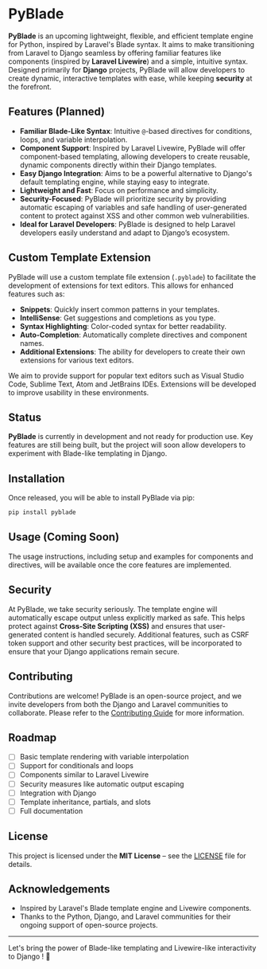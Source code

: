 # PyBlade

**PyBlade** is an upcoming lightweight, flexible, and efficient template engine for Python, inspired by Laravel's Blade syntax. It aims to make transitioning from Laravel to Django seamless by offering familiar features like components (inspired by **Laravel Livewire**) and a simple, intuitive syntax. Designed primarily for **Django** projects, PyBlade will allow developers to create dynamic, interactive templates with ease, while keeping **security** at the forefront.

## Features (Planned)

- **Familiar Blade-Like Syntax**: Intuitive `@`-based directives for conditions, loops, and variable interpolation.
- **Component Support**: Inspired by Laravel Livewire, PyBlade will offer component-based templating, allowing developers to create reusable, dynamic components directly within their Django templates.
- **Easy Django Integration**: Aims to be a powerful alternative to Django's default templating engine, while staying easy to integrate.
- **Lightweight and Fast**: Focus on performance and simplicity.
- **Security-Focused**: PyBlade will prioritize security by providing automatic escaping of variables and safe handling of user-generated content to protect against XSS and other common web vulnerabilities.
- **Ideal for Laravel Developers**: PyBlade is designed to help Laravel developers easily understand and adapt to Django’s ecosystem.

## Custom Template Extension

PyBlade will use a custom template file extension (`.pyblade`) to facilitate the development of extensions for text editors. This allows for enhanced features such as:

- **Snippets**: Quickly insert common patterns in your templates.
- **IntelliSense**: Get suggestions and completions as you type.
- **Syntax Highlighting**: Color-coded syntax for better readability.
- **Auto-Completion**: Automatically complete directives and component names.
- **Additional Extensions**: The ability for developers to create their own extensions for various text editors.

We aim to provide support for popular text editors such as Visual Studio Code, Sublime Text, Atom and JetBrains IDEs.
Extensions will be developed to improve usability in these environments.

## Status

**PyBlade** is currently in development and not ready for production use. Key features are still being built, but the project will soon allow developers to experiment with Blade-like templating in Django.

## Installation

Once released, you will be able to install PyBlade via pip:

```bash
pip install pyblade
```

## Usage (Coming Soon)

The usage instructions, including setup and examples for components and directives, will be available once the core features are implemented.

## Security

At PyBlade, we take security seriously. The template engine will automatically escape output unless explicitly marked as safe. This helps protect against **Cross-Site Scripting (XSS)** and ensures that user-generated content is handled securely. Additional features, such as CSRF token support and other security best practices, will be incorporated to ensure that your Django applications remain secure.

## Contributing

Contributions are welcome! PyBlade is an open-source project, and we invite developers from both the Django and Laravel communities to collaborate. Please refer to the [Contributing Guide](CONTRIBUTING.md) for more information.

## Roadmap

- [ ] Basic template rendering with variable interpolation
- [ ] Support for conditionals and loops
- [ ] Components similar to Laravel Livewire
- [ ] Security measures like automatic output escaping
- [ ] Integration with Django
- [ ] Template inheritance, partials, and slots
- [ ] Full documentation

## License

This project is licensed under the **MIT License** – see the [LICENSE](LICENSE) file for details.

## Acknowledgements

- Inspired by Laravel's Blade template engine and Livewire components.
- Thanks to the Python, Django, and Laravel communities for their ongoing support of open-source projects.

---
Let's bring the power of Blade-like templating and Livewire-like interactivity to Django ! 🚀